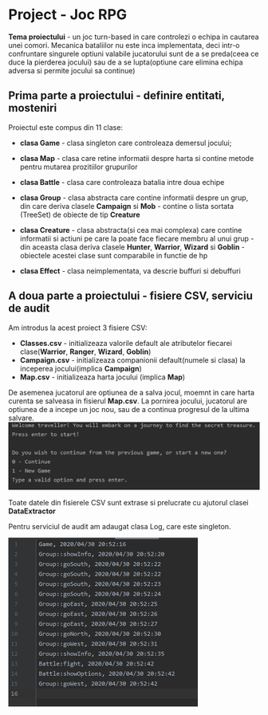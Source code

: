 # Project - Joc RPG

**Tema proiectului** - un joc turn-based in care controlezi o echipa in cautarea unei comori. Mecanica bataliilor nu este inca implementata,
deci intr-o confruntare singurele optiuni valabile jucatorului sunt de a se preda(ceea ce duce la pierderea jocului) sau de a se lupta(optiune care elimina echipa adversa si permite jocului sa continue)
## Prima parte a proiectului - definire entitati, mosteniri

Proiectul este compus din 11 clase:
- **clasa Game** - clasa singleton care controleaza demersul jocului;

- **clasa Map** -  clasa care retine informatii despre harta si contine metode pentru mutarea prozitiilor grupurilor

- **clasa Battle** - clasa care controleaza batalia intre doua echipe

- **clasa Group** - clasa abstracta care contine informatii despre un grup, din care deriva clasele **Campaign** si **Mob**
                  - contine o lista sortata (TreeSet) de obiecte de tip **Creature**
                  
- **clasa Creature** - clasa abstracta(si cea mai complexa) care contine informatii si actiuni pe care la poate face fiecare membru al unui grup
                     - din aceasta clasa deriva clasele **Hunter**, **Warrior**, **Wizard** si **Goblin**
                     - obiectele acestei clase sunt comparabile in functie de hp
                     
- **clasa Effect** - clasa neimplementata, va descrie buffuri si debuffuri


## A doua parte a proiectului - fisiere CSV, serviciu de audit

Am introdus la acest proiect 3 fisiere CSV:
- **Classes.csv** - initializeaza valorile default ale atributelor fiecarei clase(**Warrior**, **Ranger**, **Wizard**, **Goblin**)
- **Campaign.csv** - initializeaza companionii default(numele si clasa) la inceperea jocului(implica **Campaign**)
- **Map.csv** - initializeaza harta jocului (implica **Map**)

De asemenea jucatorul are optiunea de a salva jocul, moemnt in care harta curenta se salveasa in fisierul **Map.csv**.
La pornirea jocului, jucatorul are optiunea de a incepe un joc nou, sau de a continua progresul de la ultima salvare.
![img](https://raw.githubusercontent.com/stefzah/Project-PAO/master/b6cedbcae28ec078f362383d358512d6.png)

Toate datele din fisierele CSV sunt extrase si prelucrate cu ajutorul clasei **DataExtractor**

Pentru serviciul de audit am adaugat clasa Log, care este singleton.

![img](https://raw.githubusercontent.com/stefzah/Project-PAO/master/d32fce1ec29ea46ac90d2d49e339c46f.png)
